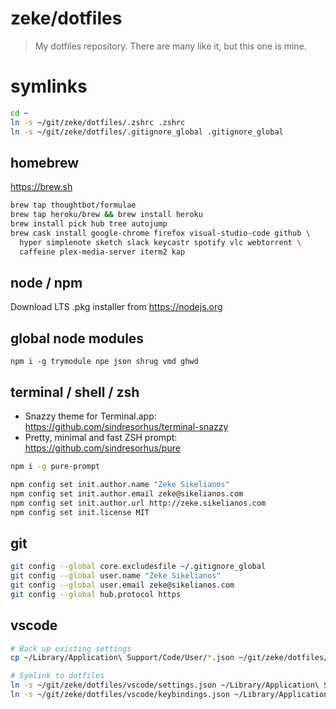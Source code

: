 # zeke/dotfiles

> My dotfiles repository. There are many like it, but this one is mine.

# symlinks

```sh
cd ~
ln -s ~/git/zeke/dotfiles/.zshrc .zshrc
ln -s ~/git/zeke/dotfiles/.gitignore_global .gitignore_global
```

## homebrew

https://brew.sh

```sh
brew tap thoughtbot/formulae
brew tap heroku/brew && brew install heroku
brew install pick hub tree autojump
brew cask install google-chrome firefox visual-studio-code github \
  hyper simplenote sketch slack keycastr spotify vlc webtorrent \
  caffeine plex-media-server iterm2 kap
```

## node / npm

Download LTS .pkg installer from https://nodejs.org

## global node modules

```
npm i -g trymodule npe json shrug vmd ghwd
```

## terminal / shell / zsh

- Snazzy theme for Terminal.app: https://github.com/sindresorhus/terminal-snazzy
- Pretty, minimal and fast ZSH prompt: https://github.com/sindresorhus/pure

```sh
npm i -g pure-prompt
```

```sh
npm config set init.author.name "Zeke Sikelianos"
npm config set init.author.email zeke@sikelianos.com
npm config set init.author.url http://zeke.sikelianos.com
npm config set init.license MIT
```

## git

```sh
git config --global core.excludesfile ~/.gitignore_global
git config --global user.name "Zeke Sikelianos"
git config --global user.email zeke@sikelianos.com
git config --global hub.protocol https
```

## vscode

```sh
# Back up existing settings
cp ~/Library/Application\ Support/Code/User/*.json ~/git/zeke/dotfiles/vscode/

# Symlink to dotfiles
ln -s ~/git/zeke/dotfiles/vscode/settings.json ~/Library/Application\ Support/Code/User/settings.json
ln -s ~/git/zeke/dotfiles/vscode/keybindings.json ~/Library/Application\ Support/Code/User/keybindings.json
```